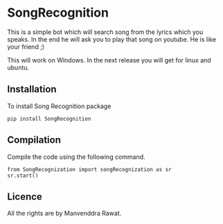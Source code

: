 # SongRecognition

This is a simple bot which will search song from the lyrics which you speaks.
In the end he will ask you to play that song on youtube. He is like your friend ;)

This will work on Windows. In the next release you will get for linux and ubuntu. 

## Installation

To install Song Recognition package

    pip install SongRecognition
    
## Compilation

Compile the code using the following command.
    
    from SongRecognization import songRecognization as sr
    sr.start() 

## Licence

All the rights are by Manvenddra Rawat. 
